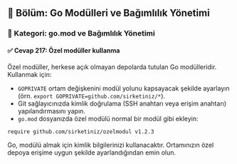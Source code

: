 ## 📘 Bölüm: Go Modülleri ve Bağımlılık Yönetimi
### 🔹 Kategori: go.mod ve Bağımlılık Yönetimi
#### ✅ Cevap 217: Özel modüller kullanma

Özel modüller, herkese açık olmayan depolarda tutulan Go modülleridir. Kullanmak için:

- `GOPRIVATE` ortam değişkenini modül yolunu kapsayacak şekilde ayarlayın (örn. `export GOPRIVATE=github.com/sirketiniz/*`).
- Git sağlayıcınızda kimlik doğrulama (SSH anahtarı veya erişim anahtarı) yapılandırmasını yapın.
- `go.mod` dosyanızda özel modülü normal bir modül gibi ekleyin:

```
require github.com/sirketiniz/ozelmodul v1.2.3
```

Go, modülü almak için kimlik bilgilerinizi kullanacaktır. Ortamınızın özel depoya erişime uygun şekilde ayarlandığından emin olun.